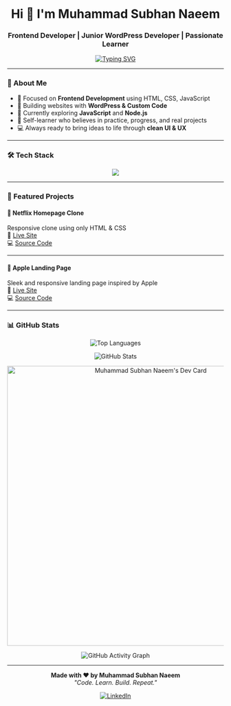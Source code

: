 <h1 align="center">Hi 👋 I'm Muhammad Subhan Naeem</h1>
<h3 align="center">Frontend Developer | Junior WordPress Developer | Passionate Learner</h3>

<p align="center">
  <a href="https://git.io/typing-svg">
    <img src="https://readme-typing-svg.demolab.com/?font=Fira+Code&size=20&duration=3000&pause=1000&color=36BCF7&center=true&vCenter=true&width=600&height=45&lines=Clean+Code+%7C+Responsive+Designs+%7C+Real+Projects;Learning+JavaScript+and+Node.js+Now..." alt="Typing SVG" />
  </a>
</p>

---

### 🚀 About Me

- 🎯 Focused on **Frontend Development** using HTML, CSS, JavaScript
- 🔧 Building websites with **WordPress & Custom Code**
- 🌱 Currently exploring **JavaScript** and **Node.js**
- 🧠 Self-learner who believes in practice, progress, and real projects
- 💻 Always ready to bring ideas to life through **clean UI & UX**

---

### 🛠️ Tech Stack

<p align="center">
  <img src="https://skillicons.dev/icons?i=html,css,js,nodejs,wordpress,git,github" />
</p>

---

### 📌 Featured Projects

#### 🍿 Netflix Homepage Clone  
Responsive clone using only HTML & CSS  
🔗  [Live Site](https://clone-by-subhan.vercel.app/)  
💻  [Source Code](https://github.com/codebyheera/Netflix-Clone.git)

---

#### 📱 Apple Landing Page  
Sleek and responsive landing page inspired by Apple  
🔗 [Live Site](https://apple-clone-by-subhan.vercel.app/)  
💻 [Source Code](https://github.com/codebyheera/Apple-Clone.git)

---

### 📊 GitHub Stats

<!-- Most Used Languages -->
<p align="center">
  <img src="https://github-readme-stats.vercel.app/api/top-langs/?username=codebyheera&layout=compact&langs_count=6&cache_seconds=86400" alt="Top Languages" />
</p>

<!-- GitHub Stats Card -->
<p align="center">
  <img src="https://github-readme-stats.vercel.app/api?username=codebyheera&show_icons=true&theme=default&hide_title=false&cache_seconds=86400" alt="GitHub Stats" />
</p>

<p align="center">
  <a href="https://app.daily.dev/muhammadsubhannaeem">
    <img src="https://api.daily.dev/devcards/v2/XMkMtwKJqMCQD2gEpkRq6.png?type=wide&r=zp2" width="652" alt="Muhammad Subhan Naeem's Dev Card"/>
  </a>
</p>

<!-- GitHub Activity Graph (separate domain) -->
<p align="center">
  <img src="https://github-readme-activity-graph.vercel.app/graph?username=codebyheera&theme=light&area=true&hide_border=true&cache_seconds=86400" alt="GitHub Activity Graph"  />
</p>

---

<p align="center">
  <strong>Made with ❤️ by Muhammad Subhan Naeem</strong><br>
  <em>"Code. Learn. Build. Repeat."</em>
</p>
<p align="center">
  <a href="https://www.linkedin.com/in/muhammad-subhan-naeem/" target="_blank">
    <img src="https://img.shields.io/badge/LinkedIn-Connect-blue?style=for-the-badge&logo=linkedin" alt="LinkedIn">
  </a>
</p>


